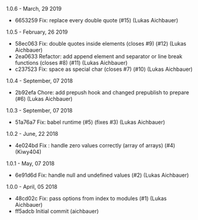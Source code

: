 1.0.6 - March, 29 2019

* 6653259 Fix: replace every double quote (#15) (Lukas Aichbauer)

1.0.5 - February, 26 2019

* 58ec063 Fix: double quotes inside elements (closes #9) (#12) (Lukas Aichbauer)
* 2ea0633 Refactor: add append element and separator or line break functions (closes #8) (#11) (Lukas Aichbauer)
* c237523 Fix: space as special char (closes #7) (#10) (Lukas Aichbauer)

1.0.4 - September, 07 2018

* 2b92efa Chore: add prepush hook and changed prepublish to prepare (#6) (Lukas Aichbauer)

1.0.3 - September, 07 2018

* 51a76a7 Fix: babel runtime (#5) (fixes #3) (Lukas Aichbauer)

1.0.2 - June, 22 2018

* 4e024bd Fix : handle zero values correctly (array of arrays) (#4) (Kiwy404)

1.0.1 - May, 07 2018

* 6e91d6d Fix: handle null and undefined values (#2) (Lukas Aichbauer)

1.0.0 - April, 05 2018

* 48cd02c Fix: pass options from index to modules (#1) (Lukas Aichbauer)
* ff5adcb Initial commit (aichbauer)

